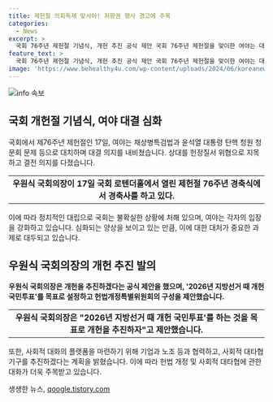 ```yaml
---
title: 제헌절 의회독재 맞서야! 저항권 행사 경고에 주목
categories:
  - News
excerpt: >
  국회 76주년 제헌절 기념식, 개헌 추진 공식 제안 국회 76주년 제헌절을 맞이한 여야는 대치 상황에서 상대를 헌정질서 위협 세력으로 지목하며 강한 대결 의지를 드러냈다. 국민의힘과 더불어민주당은 채상병특검법과 윤석열 대통령 탄핵 청원 청문회 문제 등을 놓고 대립하고 있다. 또한, 우원식 국회의장은 2026년 개헌을 추진하기 위해 개헌 국민투표를 제안하며, 당사자들 간의 대화를 촉구했다. 대결이 심화되고 있는 가운데, 국회의 원활한 기능 발휘를 위해서는 사회적 대타협과 패키지딜이 중요하다는 입장을 내다봤다.
feature_text: >
  국회 76주년 제헌절 기념식, 개헌 추진 공식 제안 국회 76주년 제헌절을 맞이한 여야는 대치 상황에서 상대를 헌정질서 위협 세력으로 지목하며 강한 대결 의지를 드러냈다. 국민의힘과 더불어민주당은 채상병특검법과 윤석열 대통령 탄핵 청원 청문회 문제 등을 놓고 대립하고 있다. 또한, 우원식 국회의장은 2026년 개헌을 추진하기 위해 개헌 국민투표를 제안하며, 당사자들 간의 대화를 촉구했다. 대결이 심화되고 있는 가운데, 국회의 원활한 기능 발휘를 위해서는 사회적 대타협과 패키지딜이 중요하다는 입장을 내다봤다.
image: 'https://www.behealthy4u.com/wp-content/uploads/2024/06/koreanews.jpg'
---
```


<p><img src="https://www.behealthy4u.com/wp-content/uploads/2024/06/koreanews.jpg" alt="info 속보" /></p>

<h2 data-ke-size="size26">국회 개헌절 기념식, 여야 대결 심화</h2>

<p data-ke-size="size16">국회에서 제76주년 제헌절인 17일, 여야는 채상병특검법과 윤석열 대통령 탄핵 청원 청문회 문제 등으로 대치하며 대결 의지를 내비쳤습니다. 상대를 헌정질서 위협으로 지목하고 결전 의지를 다졌습니다.</p>

<table>
    <tbody>
        <tr>
            <td style="text-align: center; height: 17px;"><b>우원식 국회의장이 17일 국회 로텐더홀에서 열린 제헌절 76주년 경축식에서 경축사를 하고 있다.</b></td>
        </tr>
    </tbody>
</table>

<p data-ke-size="size16">이에 따라 정치적인 대립으로 국회는 불확실한 상황에 처해 있으며, 여야는 각자의 입장을 강화하고 있습니다. 심화되는 양상을 보이고 있는 만큼, 이에 대한 대처가 중요한 과제로 대두되고 있습니다.</p>

<h2 data-ke-size="size26">우원식 국회의장의 개헌 추진 발의</h2>

<p data-ke-size="size16"><b>우원식 국회의장은 개헌을 추진하겠다는 공식 제안을 했으며, '2026년 지방선거 때 개헌 국민투표'를 목표로 설정하고 헌법개정특별위원회의 구성을 제안했습니다.</b></p>

<table>
    <tbody>
        <tr>
            <td style="text-align: center; height: 17px;"><b>우원식 국회의장은 "2026년 지방선거 때 개헌 국민투표'를 하는 것을 목표로 개헌을 추진하자"고 제안했습니다.</b></td>
        </tr>
    </tbody>
</table>

<p data-ke-size="size16">또한, 사회적 대화의 플랫폼을 마련하기 위해 기업과 노조 등과 협력하고, 사회적 대타협 기구를 추진하겠다는 계획을 밝혔습니다. 이에 따라 헌법 개정 및 사회적 대타협에 관한 대화가 더욱 주목받고 있습니다.</p>
생생한 뉴스, <a href="https://qoogle.tistory.com" rel="dofollow">qoogle.tistory.com</a>


